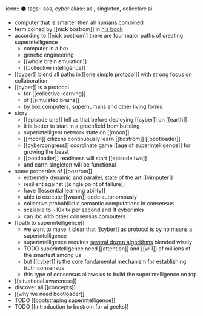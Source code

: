 icon:: ⚫️
tags:: aos, cyber
alias:: asi, singleton, collective ai

- computer that is smarter then all humans combined
- term coined by [[nick bostrom]] in [his book](https://cyb.ai/ipfs/QmYHo4oKHvm33pPnou9M1iRww2PYQu9Kmb3DWJ4DJgrUkb)
- according to [[nick bostrom]] there are four major paths of creating superintelligence
	- computer in a box
	- genetic engineering
	- [[whole brain emulation]]
	- [[collective intelligence]]
- [[cyber]] blend all paths in [[one simple protocol]] with strong focus on collaboration
- [[cyber]] is a protocol
	- for [[collective learning]]
	- of [[simulated brains]]
	- by box computers, superhumans and other living forms
- story
	- [[episode one]] tell us that before deploying [[cyber]] on [[earth]]
	- it is better to start in a greenfield from building
	- superintelligent network state on [[moon]]
	- [[moon]] citizens continuously learn [[bostrom]] [[bootloader]]
	- [[cybercongress]] coordinate game [[age of superintelligence]] for growing the beast
	- [[bootloader]] readiness will start [[episode two]]
	- and earth singleton will be functional
- some properties of [[bostrom]]
	- extremely dynamic and parallel, state of the art [[vimputer]]
	- resilient against [[single point of failure]]
	- have [[essential learning ability]]
	- able to execute [[wasm]] code autonomously
	- collective probabilistic semantic computations in consensus
	- scalable to ~10k tx per second and 1t cyberlinks
	- can ibc with other consensus computers
- [[path to superintelligence]]
	- we want to make it clear that [[cyber]] as protocol is by no means a superintelligence
	- superintelligence requires [several dozen algorithms](techtree) blended wisely
	- TODO superintelligence need [[attention]] and [[will]] of millions of the smartest among us
	- but [[cyber]] is the core fundamental mechanism for establishing truth consensus
	- this type of consensus allows us to build the superintelligence on top
- [[situational awareness]]
- discover all [[concepts]]
- [[why we need bootloader]]
- TODO [[bootstraping superintelligence]]
- TODO [[introduction to bostrom for ai geeks]]